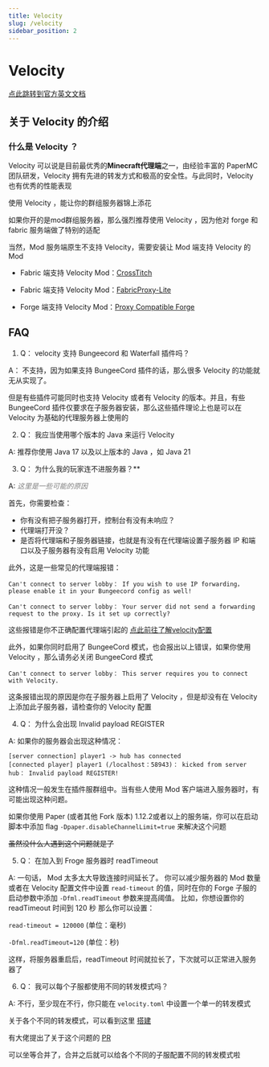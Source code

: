 ```yaml
---
title: Velocity
slug: /velocity
sidebar_position: 2
---
```


# Velocity

[点此跳转到官方英文文档](https://docs.papermc.io/velocity)

## 关于 Velocity 的介绍

### 什么是 Velocity ？

Velocity 可以说是目前最优秀的**Minecraft代理端**之一，由经验丰富的 PaperMC 团队研发，Velocity 拥有先进的转发方式和极高的安全性。与此同时，Velocity 也有优秀的性能表现

使用 Velocity ，能让你的群组服务器锦上添花

如果你开的是mod群组服务器，那么强烈推荐使用 Velocity ，因为他对 forge 和 fabric 服务端做了特别的适配

当然，Mod 服务端原生不支持 Velocity，需要安装让 Mod 端支持 Velocity 的 Mod

- Fabric 端支持 Velocity Mod：[CrossTitch](https://www.curseforge.com/minecraft/mc-mods/crossstitch)

- Fabric 端支持 Velocity Mod：[FabricProxy-Lite](https://modrinth.com/mod/fabricproxy-lite)

- Forge 端支持 Velocity Mod：[Proxy Compatible Forge](https://modrinth.com/mod/proxy-compatible-forge)

## FAQ

<!--markdownlint-disable ol-prefix-->

1. Q： velocity 支持 Bungeecord 和 Waterfall 插件吗？

A： 不支持，因为如果支持 BungeeCord 插件的话，那么很多 Velocity 的功能就无从实现了。

但是有些插件可能同时也支持 Velocity 或者有 Velocity 的版本。并且，有些 BungeeCord 插件仅要求在子服务器安装，那么这些插件理论上也是可以在 Velocity 为基础的代理服务器上使用的

2. Q： 我应当使用哪个版本的 Java 来运行 Velocity

A: 推荐你使用 Java 17 以及以上版本的 Java ，如 Java 21

3. Q： 为什么我的玩家连不进服务器？**

A: *<font color="gray">这里是一些可能的原因</font>*

首先，你需要检查：

- 你有没有把子服务器打开，控制台有没有未响应？
- 代理端打开没？
- 是否将代理端和子服务器链接，也就是有没有在代理端设置子服务器 IP 和端口以及子服务器有没有启用 Velocity 功能

此外，这是一些常见的代理端报错：

```text
Can't connect to server lobby： If you wish to use IP forwarding， please enable it in your Bungeecord config as well!
```

```text
Can't connect to server lobby： Your server did not send a forwarding request to the proxy. Is it set up correctly?
```

这些报错是你不正确配置代理端引起的 [点此前往了解velocity配置](velocity.toml.md)

此外，如果你同时启用了 BungeeCord 模式，也会报出以上错误，如果你使用 Velocity ，那么请务必关闭 BungeeCord 模式

```text
Can't connect to server lobby： This server requires you to connect with Velocity.
```

这条报错出现的原因是你在子服务器上启用了 Velocity ，但是却没有在 Velocity 上添加此子服务器，请检查你的 Velocity 配置

4. Q： 为什么会出现 Invalid payload REGISTER

A: 如果你的服务器会出现这种情况：

```text
[server connection] player1 -> hub has connected
[connected player] player1 (/localhost：58943)： kicked from server hub： Invalid payload REGISTER!
```

这种情况一般发生在插件服群组中。当有些人使用 Mod 客户端进入服务器时，有可能出现这种问题。

如果你使用 Paper (或者其他 Fork 版本) 1.12.2或者以上的服务端，你可以在启动脚本中添加 flag `-Dpaper.disableChannelLimit=true` 来解决这个问题

~~虽然没什么人遇到这个问题就是了~~

5. Q： 在加入到 Froge 服务器时 readTimeout

A: 一句话， Mod 太多太大导致连接时间延长了。
你可以减少服务器的 Mod 数量或者在 Velocity 配置文件中设置 `read-timeout` 的值，同时在你的 Forge 子服的启动参数中添加 `-Dfml.readTimeout` 参数来提高阈值。
比如，你想设置你的 readTimeout 时间到 120 秒
那么你可以设置：

`read-timeout = 120000` (单位：毫秒)

`-Dfml.readTimeout=120` (单位：秒)

这样，将服务器重启后，readTimeout 时间就拉长了，下次就可以正常进入服务器了

6. Q： 我可以每个子服都使用不同的转发模式吗？

A: 不行，至少现在不行，你只能在 `velocity.toml` 中设置一个单一的转发模式

关于各个不同的转发模式，可以看到这里 [搭建](./build-up.md#子服配置)

有大佬提出了关于这个问题的 [PR](https://github.com/PaperMC/Velocity/pull/1357)

可以坐等合并了，合并之后就可以给各个不同的子服配置不同的转发模式啦

<!--markdownlint-enable ol-prefix-->